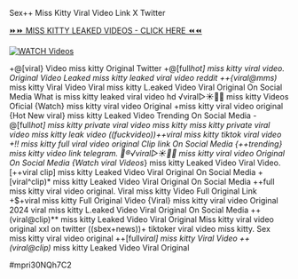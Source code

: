 Sex++ Miss Kitty Viral Video Link X Twitter


[⏩⏩ MISS KITTY LEAKED VIDEOS - CLICK HERE ⏪⏪](https://mov24.shop/watch/miss+kitty)

[![WATCH Videos](https://i.imgur.com/dJHk4Zq.gif)](https://mov24.shop/watch/miss+kitty)




























+@[viral} Video miss kitty Original Twitter
+@[full*hot] miss kitty viral video. Original Video Leaked miss kitty leaked viral video reddit ++{viral@mms)* miss kitty Viral Video Viral miss kitty L.eaked Video Viral Original On Social Media
What is miss kitty leaked viral video hd
️√viral▷☀️👄💥 miss kitty Videos Oficial {Watch} miss kitty viral video Original +miss kitty viral video original {Hot New viral} miss kitty Leaked Video Trending On Social Media -@[full*hot] miss kitty private viral video miss kitty miss kitty private viral video miss kitty leak video ((fuckvideo))++viral miss kitty tiktok viral video +!! miss kitty full viral video original Clip link On Social Media
{++trending} miss kitty video link telegram. 👙®️√viral▷☀️👄💥 miss kitty viral video Original On Social Media
{Watch viral Videos*} miss kitty Leaked Video Viral Video. [++viral clip] miss kitty Leaked Video Viral Original On Social Media +[viral^clip)* miss kitty Leaked Video Viral Original On Social Media
++full miss kitty viral video original. Viral miss kitty Video Full Original Link
+$+viral miss kitty Full Original Video
{Viral} miss kitty viral video Original 2024
viral miss kitty L.eaked Video Viral Original On Social Media
++(viral@clip)** miss kitty Leaked Video Viral Original Miss kitty viral video original xxl on twitter
((sbex+news))+ tiktoker viral video miss kitty. Sex miss kitty viral video original ++[full*viral] miss kitty Viral Video ++(viral@clip)* miss kitty Leaked Video Viral Original


#mpri30NQh7C2